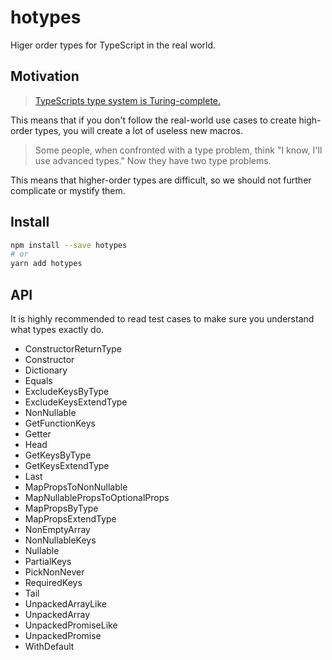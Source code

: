 # hotypes
Higer order types for TypeScript in the real world.

## Motivation

> [TypeScripts type system is Turing-complete.](https://github.com/microsoft/TypeScript/issues/14833)

This means that if you don't follow the real-world use cases to create high-order types,
you will create a lot of useless new macros.

> Some people, when confronted with a type problem, think "I know, I'll use advanced types." Now they have two type problems.

This means that higher-order types are difficult,
so we should not further complicate or mystify them.

## Install

```sh
npm install --save hotypes
# or
yarn add hotypes
```

## API

It is highly recommended to read test cases to make sure you understand what types exactly do.

- ConstructorReturnType
- Constructor
- Dictionary
- Equals
- ExcludeKeysByType
- ExcludeKeysExtendType
- NonNullable
- GetFunctionKeys
- Getter
- Head
- GetKeysByType
- GetKeysExtendType
- Last
- MapPropsToNonNullable
- MapNullablePropsToOptionalProps
- MapPropsByType
- MapPropsExtendType
- NonEmptyArray
- NonNullableKeys
- Nullable
- PartialKeys
- PickNonNever
- RequiredKeys
- Tail
- UnpackedArrayLike
- UnpackedArray
- UnpackedPromiseLike
- UnpackedPromise
- WithDefault

